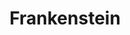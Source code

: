 ---
layout: video
series: Angry Video Game Nerd
season: 3
episode: 58
title: "Frankenstein"
permalink: /avgn/episode-58
video_id: cOfHlihgOn0
alt_video_id: MjUHdz2_v_o
drive_id: 1vji20BLx6cq5otU8YjrMTRYHEkOd1Tdk
release_date: 2008-10-29
mike_notes:
toggle: off
---